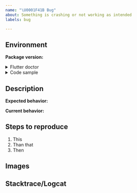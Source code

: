 ```yaml
---
name: "\U0001F41B Bug"
about: Something is crashing or not working as intended
labels: bug

---
```


## Environment

**Package version:**  

<details>
  <summary>Flutter doctor</summary>

<!-- Paste the output of running `flutter doctor -v` below inside ``` and ``` -->
```
```

</details>

<details>
  <summary>Code sample</summary>

<!--
      Please create a minimal reproducible sample that shows the problem
      and attach it below between the lines with the backticks.

      You can use a example code or Flutter sample app

      Without this we will unlikely be able to progress on the issue, and because of that
      we regretfully will have to close it.
-->

```dart
```

</details>

## Description

**Expected behavior:**

**Current behavior:**

## Steps to reproduce

1. This
2. Than that
3. Then

## Images <!-- if available, else delete -->  

## Stacktrace/Logcat <!-- if available, else delete -->  
